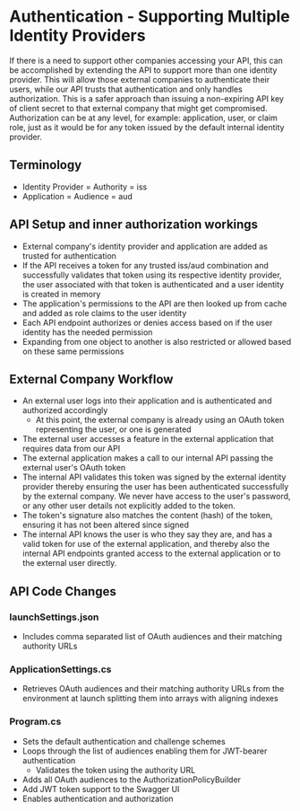 # Authentication - Supporting Multiple Identity Providers

If there is a need to support other companies accessing your API, this can be accomplished by extending the API to support more than one identity provider.  This will allow those external companies to authenticate their users, while our API trusts that authentication and only handles authorization.  This is a safer approach than issuing a non-expiring API key of client secret to that external company that might get compromised.  Authorization can be at any level, for example:  application, user, or claim role, just as it would be for any token issued by the default internal identity provider.

## Terminology

* Identity Provider = Authority = iss
* Application = Audience = aud

## API Setup and inner authorization workings

* External company's identity provider and application are added as trusted for authentication
* If the API receives a token for any trusted iss/aud combination and successfully validates that token using its respective identity provider, the user associated with that token is authenticated and a user identity is created in memory
* The application's permissions to the API are then looked up from cache and added as role claims to the user identity
* Each API endpoint authorizes or denies access based on if the user identity has the needed permission
* Expanding from one object to another is also restricted or allowed based on these same permissions

## External Company Workflow

* An external user logs into their application and is authenticated and authorized accordingly
  * At this point, the external company is already using an OAuth token representing the user, or one is generated
* The external user accesses a feature in the external application that requires data from our API
* The external application makes a call to our internal API passing the external user's OAuth token
* The internal API validates this token was signed by the external identity provider thereby ensuring the user has been authenticated successfully by the external company.  We never have access to the user's password, or any other user details not explicitly added to the token.
* The token's signature also matches the content (hash) of the token, ensuring it has not been altered since signed
* The internal API knows the user is who they say they are, and has a valid token for use of the external application, and thereby also the internal API endpoints granted access to the external application or to the external user directly.

## API Code Changes

### launchSettings.json
  * Includes comma separated list of OAuth audiences and their matching authority URLs

### ApplicationSettings.cs
  * Retrieves OAuth audiences and their matching authority URLs from the environment at launch splitting them into arrays with aligning indexes

### Program.cs
  * Sets the default authentication and challenge schemes
  * Loops through the list of audiences enabling them for JWT-bearer authentication
    * Validates the token using the authority URL
* Adds all OAuth audiences to the AuthorizationPolicyBuilder
* Add JWT token support to the Swagger UI
* Enables authentication and authorization